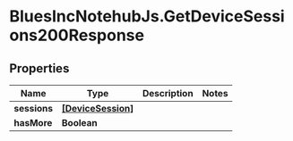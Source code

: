 # BluesIncNotehubJs.GetDeviceSessions200Response

## Properties

Name | Type | Description | Notes
------------ | ------------- | ------------- | -------------
**sessions** | [**[DeviceSession]**](DeviceSession.md) |  | 
**hasMore** | **Boolean** |  | 


